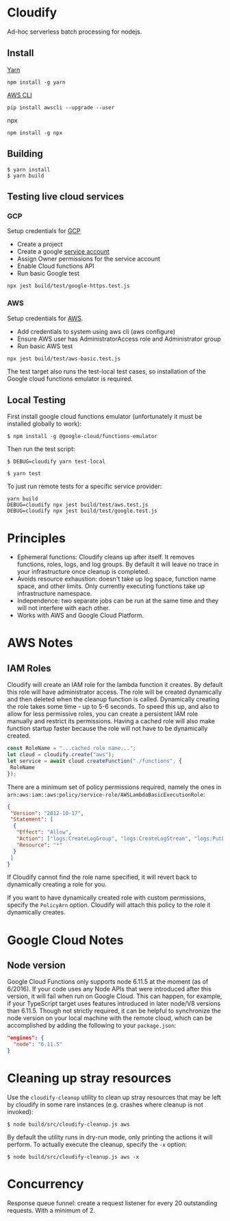 # Cloudify

Ad-hoc serverless batch processing for nodejs.

## Install
[Yarn](https://yarnpkg.com/en/docs/install)
```
npm install -g yarn
```
[AWS CLI](https://docs.aws.amazon.com/cli/latest/userguide/installing.html)
```
pip install awscli --upgrade --user
```
npx
```
npm install -g npx
```

## Building

```
$ yarn install
$ yarn build
```

## Testing live cloud services

### GCP
Setup credentials for [GCP](https://cloud.google.com/sdk/docs/authorizing)
* Create a project
* Create a google [service account](https://console.cloud.google.com/iam-admin/serviceaccounts)
* Assign Owner permissions for the service account
* Enable Cloud functions API
* Run basic Google test
```
npx jest build/test/google-https.test.js
```
### AWS
Setup credentials for [AWS](https://docs.aws.amazon.com/cli/latest/userguide/cli-chap-getting-started.html).
* Add credentials to system using aws cli (aws configure)
* Ensure AWS user has AdministratorAccess role and Administrator group
* Run basic AWS test
```
npx jest build/test/aws-basic.test.js
```

The test target also runs the test-local test cases, so installation of the
Google cloud functions emulator is required.

## Local Testing

First install google cloud functions emulator (unfortunately it must be
installed globally to work):

```
$ npm install -g @google-cloud/functions-emulator
```

Then run the test script:

```
$ DEBUG=cloudify yarn test-local
```



```
$ yarn test
```

To just run remote tests for a specific service provider:

```
yarn build
DEBUG=cloudify npx jest build/test/aws.test.js
DEBUG=cloudify npx jest build/test/google.test.js
```

# Principles

- Ephemeral functions: Cloudify cleans up after itself. It removes functions, roles, logs, and log groups. By default it will leave no trace in your infrastructure once cleanup is completed.
- Avoids resource exhaustion: doesn't take up log space, function name space, and other limits. Only currently executing functions take up infrastructure namespace.
- Independence: two separate jobs can be run at the same time and they will not interfere with each other.
- Works with AWS and Google Cloud Platform.

# AWS Notes

## IAM Roles

Cloudify will create an IAM role for the lambda function it creates. By default this role will have administrator access. The role will be created dynamically and then deleted when the cleanup function is called. Dynamically creating the role takes some time - up to 5-6 seconds. To speed this up, and also to allow for less permissive roles, you can create a persistent IAM role manually and restrict its permissions. Having a cached role will also make function startup faster because the role will not have to be dynamically created.

```typescript
const RoleName = "...cached role name...";
let cloud = cloudify.create("aws");
let service = await cloud.createFunction("./functions", {
 RoleName
});
```

There are a minimum set of policy permissions required, namely the ones in `arn:aws:iam::aws:policy/service-role/AWSLambdaBasicExecutionRole`:

```json
{
 "Version": "2012-10-17",
 "Statement": [
  {
   "Effect": "Allow",
   "Action": ["logs:CreateLogGroup", "logs:CreateLogStream", "logs:PutLogEvents"],
   "Resource": "*"
  }
 ]
}
```

If Cloudify cannot find the role name specified, it will revert back to dynamically creating a role for you.

If you want to have dynamically created role with custom permissions, specify the `PolicyArn` option. Cloudify will attach this policy to the role it dynamically creates.

# Google Cloud Notes

## Node version

Google Cloud Functions only supports node 6.11.5 at the moment (as of 6/2016).
If your code uses any Node APIs that were introduced after this version, it will
fail when run on Google Cloud. This can happen, for example, if your TypeScript
target uses features introduced in later node/V8 versions than 6.11.5. Though
not strictly required, it can be helpful to synchronize the node version on your
local machine with the remote cloud, which can be accomplished by adding the
following to your `package.json`:

```json
"engines": {
  "node": "6.11.5"
}
```

# Cleaning up stray resources

Use the `cloudify-cleanup` utility to clean up stray resources that may be left by cloudify in some rare instances (e.g. crashes where cleanup is not invoked):

```
$ node build/src/cloudify-cleanup.js aws
```

By default the utility runs in dry-run mode, only printing the actions it will
perform. To actually execute the cleanup, specify the `-x` option:

```
$ node build/src/cloudify-cleanup.js aws -x
```

# Concurrency

Response queue funnel: create a request listener for every 20 outstanding requests. With a minimum of 2.
